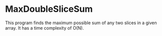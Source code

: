 # MaxDoubleSliceSum
This program finds the maximum possible sum of any two slices in a given array. It has a time complexity of O(N).
